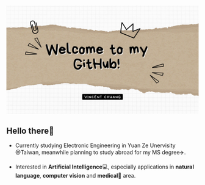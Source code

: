 ![](https://github.com/FSChuang/FSChuang/blob/main/image/githubProfile_1.jpg)

## Hello there👋
- Currently studying Electronic Engineering in Yuan Ze Unervisity @Taiwan, meanwhile planning to study abroad for my MS degree:airplane:.

- Interested in **Artificial Intelligence**:computer:, especially applications in **natural language**, **computer vision** and **medical**:pill: area.
